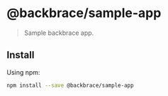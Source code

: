 
# @backbrace/sample-app

> Sample backbrace app.

## Install

Using npm:

```sh
npm install --save @backbrace/sample-app
```
